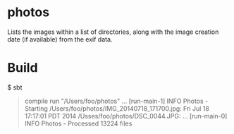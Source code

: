 photos
======

Lists the images within a list of directories, along with the image creation date (if available) from the exif data.


Build
=====
$ sbt
> compile
> run "/Users/foo/photos" <dir2> <dir3> ...
[run-main-1] INFO Photos - Starting
/Users/foo/photos/IMG_20140718_171700.jpg: Fri Jul 18 17:17:01 PDT 2014
/Usses/foo/photos/DSC_0044.JPG: <no date>
...
[run-main-0] INFO Photos - Processed 13224 files
